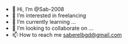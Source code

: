 - 👋 Hi, I’m @Sab-2008
- 👀 I’m interested in freelancing
- 🌱 I’m currently learning ...
- 💞️ I’m looking to collaborate on ...
- 📫 How to reach me saberelbgd@gmail.com

<!---
Sab-2008/Sab-2008 is a ✨ special ✨ repository because its `README.md` (this file) appears on your GitHub profile.
You can click the Preview link to take a look at your changes.
--->
